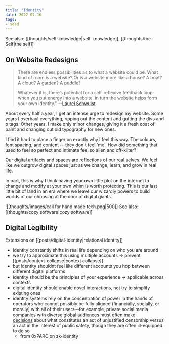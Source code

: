 ```yaml
---
title: "Identity"
date: 2022-07-16
tags:
- seed
---
```


See also: [[thoughts/self-knowledge|self-knowledge]], [[thoughts/the Self|the self]] 

## On Website Redesigns
> There are endless possibilities as to what a website could be. What kind of room is a website? Or is a website more like a house? A boat? A cloud? A garden? A puddle?
> 
> Whatever it is, there’s potential for a self-reflexive feedback loop: when you put energy into a website, in turn the website helps form your own identity." --[Laurel Schwulst](https://thecreativeindependent.com/essays/laurel-schwulst-my-website-is-a-shifting-house-next-to-a-river-of-knowledge-what-could-yours-be/)

About every half a year, I get an intense urge to redesign my website. Some years I overhaul everything, ripping out the content and gutting the divs and p tags. Other years, I make only minor changes, giving it a fresh coat of paint and changing out old typography for new ones.

I find it hard to place a finger on exactly why I feel this way. The colours, font spacing, and content -- they don't feel 'me'. How did something that used to feel so perfect and intimate feel so alien and off-kilter?

Our digital artifacts and spaces are reflections of our real selves. We feel like we outgrow digital spaces just as we change, learn, and grow in real life.

In part, this is why I think having your own little plot on the internet to change and modify at your own whim is worth protecting. This is our last little bit of land in an era where we leave our wizardly powers to build worlds of our choosing at the door of digital giants.

![[thoughts/images/call for hand made tech.png|500]]
See also: [[thoughts/cozy software|cozy software]]

## Digital Legibility
Extensions on [[posts/digital-identity|relational identity]]

- identity constantly shifts in real life depending on who you are around
- we try to approximate this using multiple accounts -> prevent [[posts/context-collapse|context collapse]]
- but identity shouldnt feel like different accounts you hop between different digital platforms
- identity should be the principles of your experience -> applicable across contexts
- digital identity should enable novel interactions, not try to simplify existing ones
- identity systems rely on the concentration of power in the hands of operators who cannot possibly be fully aligned (financially, socially, or morally) with all of their users—for example, private social media companies with diverse global audiences must often [make decisions](https://blog.twitter.com/en_us/topics/company/2020/suspension) about what constitutes an act of unjustified censorship versus an act in the interest of public safety, though they are often ill-equipped to do so
	- from 0xPARC on zk-identity